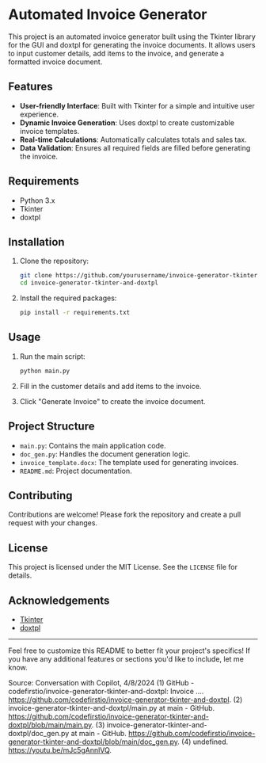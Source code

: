 # Automated Invoice Generator

This project is an automated invoice generator built using the Tkinter library for the GUI and doxtpl for generating the invoice documents. It allows users to input customer details, add items to the invoice, and generate a formatted invoice document.

## Features

- **User-friendly Interface**: Built with Tkinter for a simple and intuitive user experience.
- **Dynamic Invoice Generation**: Uses doxtpl to create customizable invoice templates.
- **Real-time Calculations**: Automatically calculates totals and sales tax.
- **Data Validation**: Ensures all required fields are filled before generating the invoice.

## Requirements

- Python 3.x
- Tkinter
- doxtpl

## Installation

1. Clone the repository:
    ```bash
    git clone https://github.com/yourusername/invoice-generator-tkinter-and-doxtpl.git
    cd invoice-generator-tkinter-and-doxtpl
    ```

2. Install the required packages:
    ```bash
    pip install -r requirements.txt
    ```

## Usage

1. Run the main script:
    ```bash
    python main.py
    ```

2. Fill in the customer details and add items to the invoice.
3. Click "Generate Invoice" to create the invoice document.

## Project Structure

- `main.py`: Contains the main application code.
- `doc_gen.py`: Handles the document generation logic.
- `invoice_template.docx`: The template used for generating invoices.
- `README.md`: Project documentation.

## Contributing

Contributions are welcome! Please fork the repository and create a pull request with your changes.

## License

This project is licensed under the MIT License. See the `LICENSE` file for details.

## Acknowledgements

- [Tkinter](https://docs.python.org/3/library/tkinter.html)
- [doxtpl](https://doxtpl.readthedocs.io/en/latest/)

---

Feel free to customize this README to better fit your project's specifics! If you have any additional features or sections you'd like to include, let me know.

Source: Conversation with Copilot, 4/8/2024
(1) GitHub - codefirstio/invoice-generator-tkinter-and-doxtpl: Invoice .... https://github.com/codefirstio/invoice-generator-tkinter-and-doxtpl.
(2) invoice-generator-tkinter-and-doxtpl/main.py at main - GitHub. https://github.com/codefirstio/invoice-generator-tkinter-and-doxtpl/blob/main/main.py.
(3) invoice-generator-tkinter-and-doxtpl/doc_gen.py at main - GitHub. https://github.com/codefirstio/invoice-generator-tkinter-and-doxtpl/blob/main/doc_gen.py.
(4) undefined. https://youtu.be/mJc5gAnnlVQ.




